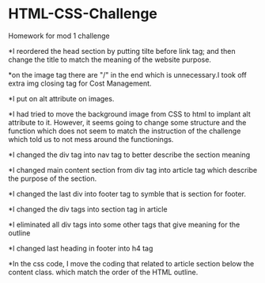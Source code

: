 # HTML-CSS-Challenge
Homework for mod 1 challenge

*I reordered the head section by putting tilte before link tag; and then change the title to match the meaning of the website purpose.

*on the image tag there are "/" in the end which is unnecessary.I took off extra img closing tag for Cost Management. 

*I put on alt attribute on images.

*I had tried to move the background image from CSS to html to implant alt attribute to it. However, it seems going to change some structure and the function which does not seem to match the instruction of the challenge which told us to not mess around the functionings.

*I changed the div tag into nav tag to better describe the section meaning

*I changed main content section from div tag into article tag which describe the purpose of the section.

*I changed the last div into footer tag to symble that is section for footer.

*I changed the div tags into section tag in article

*I eliminated all div tags into some other tags that give meaning for the outline

*I changed last heading in footer into h4 tag

*In the css code, I move the coding that related to article section below the content class. which match the order of the HTML outline.
